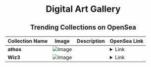 <div align="center">

# Digital Art Gallery

## Trending Collections on OpenSea

| Collection Name                       | Image                                                                                     | Description                       | OpenSea Link                                                                                          |
|---------------------------------------|-------------------------------------------------------------------------------------------|-----------------------------------|--------------------------------------------------------------------------------------------------------|
| **athos** | ![Image](https://i.seadn.io/s/raw/files/00ed536ee8cfbc029f46b867b5e051fc.jpg?w=500&auto=format?w=200&auto=format) |  | <details><summary>Link</summary>[athos](https://opensea.io/collection/athos-4)</details> |
| **Wiz3** | ![Image](https://i.seadn.io/s/raw/files/f9897374c6d548f95b9378c94f7b9a14.jpg?w=500&auto=format?w=200&auto=format) |  | <details><summary>Link</summary>[Wiz3](https://opensea.io/collection/wiz3)</details> |

</div>